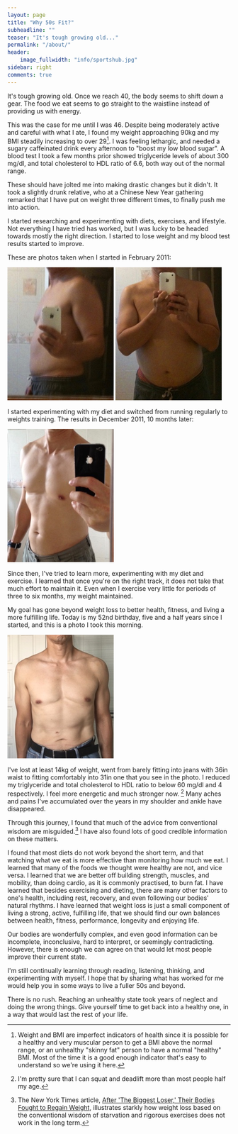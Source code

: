 ```yaml
---
layout: page
title: "Why 50s Fit?"
subheadline: ""
teaser: "It's tough growing old..."
permalink: "/about/"
header:
    image_fullwidth: "info/sportshub.jpg"
sidebar: right
comments: true
---
```

It's tough growing old. Once we reach 40, the body seems to shift down a gear.
The food we eat seems to go straight to the waistline instead of providing us with energy.

This was the case for me until I was 46.
Despite being moderately active and careful with what I ate, I found my weight approaching 90kg and my BMI steadily increasing to over 29[^bmi].
I was feeling lethargic,  and needed a sugary caffeinated drink every afternoon to "boost my low blood sugar".
A blood test I took a few months prior showed triglyceride levels of about 300 mg/dl, and total cholesterol to HDL ratio of 6.6, both way out of the normal range.

These should have jolted me into making drastic changes but it didn't.
It took a slightly drunk relative, who at a Chinese New Year gathering remarked that I have put on weight three different times, to finally push me into action.

I started researching and experimenting with diets, exercises, and lifestyle.
Not everything I have tried has worked, but I was lucky to be headed towards mostly the right direction.
I started to lose weight and my blood test results started to improve.

These are photos taken when I started in February 2011:

![February 2011, when I started](/images/info/201102-1.jpg)
![February 2011, side view](/images/info/201102-2.jpg)

I started experimenting with my diet and switched from running regularly to weights training.
The results in December 2011, 10 months later:

![December 2011, 10 months after I started](/images/info/201112.jpg)

Since then, I've tried to learn more, experimenting with my diet and exercise.
I learned that once you're on the right track, it does not take that much effort to maintain it.
Even when I exercise very little for periods of three to six months, my weight maintained.

My goal has gone beyond weight loss to better health, fitness, and living a more fulfilling life.
Today is my 52nd birthday, five and a half years since I started, and this is a photo I took this morning.

![Photo this morning in 31in Jeans](/images/info/201610.jpg)

I've lost at least 14kg of weight, went from barely fitting into jeans with 36in waist to fitting comfortably into 31in one that you see in the photo. I reduced my triglyceride and total cholesterol to HDL ratio to below 60 mg/dl  and 4 respectively. I feel more energetic and much stronger now. [^weights] Many aches and pains I've accumulated over the years in my shoulder and ankle have disappeared.

Through this journey, I found that much of the advice from conventional wisdom are misguided.[^theBiggestLoser]
I have also found lots of good credible information on these matters.

I found that most diets do not work beyond the short term, and that watching what we eat is more effective than monitoring how much we eat.
I learned that many of the foods we thought were healthy are not, and vice versa.
I learned that we are better off building strength, muscles, and mobility, than doing cardio, as it is commonly practised, to burn fat.
I have learned that besides exercising and dieting, there are many other factors to one's health, including rest, recovery, and even following our bodies' natural rhythms.
I have learned that weight loss is just a small component of living a strong, active, fulfilling life, that we should find our own balances between health, fitness, performance, longevity and enjoying life.

Our bodies are wonderfully complex, and even good information can be incomplete, inconclusive, hard to interpret, or seemingly contradicting.
However, there is enough we can agree on that would let most people improve their current state.

I'm still continually learning through reading, listening, thinking, and experimenting with myself.
I hope that by sharing what has worked for me would help you in some ways to live a fuller 50s and beyond.

There is no rush.
Reaching an unhealthy state took years of neglect and doing the wrong things.
Give yourself time to get back into a healthy one, in a way that would last the rest of your life.




[^weights]: I'm pretty sure that I can squat and deadlift more than most people half my age.

[^theBiggestLoser]: The New York Times article, [After 'The Biggest Loser,' Their Bodies Fought to Regain Weight](http://www.nytimes.com/2016/05/02/health/biggest-loser-weight-loss.html), illustrates starkly how weight loss based on the conventional wisdom of starvation and rigorous exercises does not work in the long term.

[^bmi]: Weight and BMI are imperfect indicators of health since it is possible for a healthy and very muscular person to get a BMI above the normal range, or an unhealthy "skinny fat" person to have a normal "healthy" BMI. Most of the time it is a good enough indicator that's easy to understand so we're using it here.
